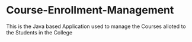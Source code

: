 # Course-Enrollment-Management
This is the Java based Application used to manage the Courses alloted to the Students in the College
